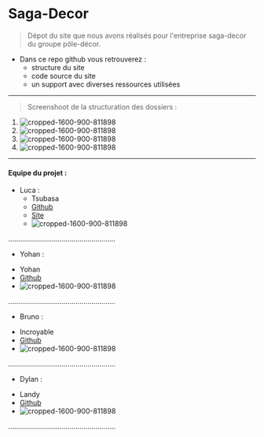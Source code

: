 # Saga-Decor



> Dépot du site que nous avons réalisés pour l'entreprise saga-decor du groupe pôle-décor. 

* Dans ce repo github vous retrouverez :
  + structure du site
  + code source du site
  + un support avec diverses ressources utilisées
    
--------------------------------------------------------------------------------------------------


> Screenshoot de la structuration des dossiers : 
1. ![cropped-1600-900-811898](https://cdn.discordapp.com/attachments/1203964005866147850/1206548538964709376/image.png?ex=65dc68e4&is=65c9f3e4&hm=c7e4dd640d1f83d1288aece76ccc84e97a48d488eccf2b395eca3d0230df2fbe&)
 2. ![cropped-1600-900-811898](https://cdn.discordapp.com/attachments/1203964005866147850/1206548636591329300/image.png?ex=65dc68fb&is=65c9f3fb&hm=50691ceb4d7c8123d5fd00d529b4cc5417010c3a680081f634dfafeb5e86196c&)
 3. ![cropped-1600-900-811898](https://cdn.discordapp.com/attachments/1203964005866147850/1206548700089032725/image.png?ex=65dc690a&is=65c9f40a&hm=228f4b25946d97fda82654f730f24483622bb1a4a2e8894249879c16d8506a38&)
 4. ![cropped-1600-900-811898](https://cdn.discordapp.com/attachments/1203964005866147850/1206548759161475122/image.png?ex=65dc6918&is=65c9f418&hm=328c614e23d315f4b88346481e8c01ef3edfc790750dc1a738a58ce33e489e53&)


--------------------------------------------------------------------------------------------------

#### Equipe du projet : 

* Luca :
  + Tsubasa
  + [Github](https://github.com/1Tsubasa)
  + [Site](https://clarity-corp/tsubasa)
  + ![cropped-1600-900-811898](https://cdn.discordapp.com/attachments/1099120241822408824/1202932212027105320/AvatarMaker_2.png?ex=65d87b6c&is=65c6066c&hm=f4a2ba61f3c1933e09d310119990958b5354fee1847160054a56cc79418449ee&)

......................................................


* Yohan :
+ Yohan
+ [Github](https://github.com/YohanTrs)
+ ![cropped-1600-900-811898](https://cdn.discordapp.com/attachments/1203964005866147850/1206578379743039559/123990758.png?ex=65dc84ae&is=65ca0fae&hm=7acb5fd12f2004bf0c4f39bbdd44ac1f86637bc0712df70a57fab5d25ae77a07&)


......................................................


* Bruno :
+ Incroyable
+  [Github](https://github.com/IncroyableBruno)
+ ![cropped-1600-900-811898](https://cdn.discordapp.com/attachments/1203964005866147850/1206580256052355153/153070299.png?ex=65dc866e&is=65ca116e&hm=7abe2b67efb7b807e2283bd618d6b52d692aa70007036c00a666ddc161b90187&)


......................................................


* Dylan :
+ Landy
+ [Github](https://github.com/LandySKZ)
+ ![cropped-1600-900-811898](https://cdn.discordapp.com/attachments/1203964005866147850/1206584086412525649/764a587774a1b6a709555acdf79ea035.png?ex=65dc89ff&is=65ca14ff&hm=62d92ce74f5c41bd0415d0057f2aa7d9d5573489ed8be099503a8484aad84e45&)


......................................................
